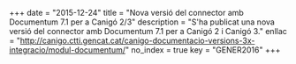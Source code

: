 +++
date        = "2015-12-24"
title       = "Nova versió del connector amb Documentum 7.1 per a Canigó 2/3"
description = "S'ha publicat una nova versió del connector amb Documentum 7.1 per a Canigó 2 i Canigó 3."
enllac	    = "http://canigo.ctti.gencat.cat/canigo-documentacio-versions-3x-integracio/modul-documentum/"
no_index 	= true
key         = "GENER2016"
+++
